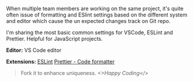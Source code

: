 When multiple team members are working on the same project, it's quite often issue of formatting and ESlint settings based on the different system and editor which cause the un expected changes track on Git repo.

I'm sharing the most basic common settings for VSCode, ESLint and Prettier. Helpful for JavaScript projects.

**Editor:**
VS Code editor

**Extensions:**
[ESLint](https://marketplace.visualstudio.com/items?itemName=dbaeumer.vscode-eslint)
[Prettier - Code formatter](https://marketplace.visualstudio.com/items?itemName=esbenp.prettier-vscode)

> Fork it to enhance uniqueness.
> *<>Happy Coding</>*
